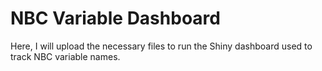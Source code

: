 # NBC Variable Dashboard
Here, I will upload the necessary files to run the Shiny dashboard used to track NBC variable names.
